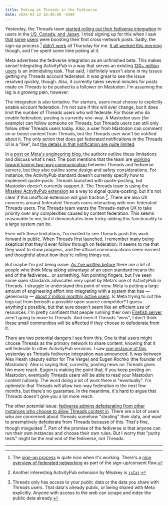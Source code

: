 ```yaml
---
title: Poking at Threads in the Fediverse
date: 2024-03-22 16:40:00 -0300
---
```


Yesterday, the Threads team [started rolling out their fediverse integration](https://www.threads.net/@mosseri/post/C4yY-JPPapO) to users in the [US, Canada, and Japan](https://help.instagram.com/760878905943039). I tried signing up for this when I saw [that](https://mastodon.social/@zuck@threads.net/112134819543015910) [some](https://mastodon.social/@_zmknox@threads.net/112135260520972779) [users](https://mastodon.social/@dan_sup@threads.net/112135316863796578) were boosting their first cross-network posts. Sadly, the sign-up process [^1] [didn't work](https://www.threads.net/@gavinanderegg/post/C4yd1z_OrNN) all Thursday for me. [It all worked this morning](https://www.threads.net/@gavinanderegg/post/C40YHXnuMQi) though, and I've spent some time poking at it.

Meta advertises the fediverse integration as an unfinished beta. This makes sense! Integrating ActivityPub in a way that serves an existing [130+ million users](https://techcrunch.com/2024/02/01/threads-now-reaches-more-130-million-monthly-users-says-meta-up-30m-from-q3/) is an intimidating task. That said, I definitely wasn't alone in my issues getting my Threads account federated. It was great to see the issue resolved quickly, though. Also, it currently takes several minutes for posts made on Threads to be pushed to a follower on Mastodon. I'm assuming the lag is a growing pain, however.

The integration is also tentative. For starters, users must choose to explicitly enable account federation. I'm not sure if this will ever change, but it does limit the number of Threads users who will federate. For those who do enable federation, posting is currently one-way. A Mastodon user (for example) can follow someone on Threads, but Threads users can still only follow other Threads users today. Also, a user from Mastodon can comment on or boost content from Threads, but the Threads user won't be notified about it. The only action that does get federated notifications in the Threads UI is a "like", but [the details in that notification are quite limited](https://anderegg.s3.amazonaws.com/threads-like-notification.png).

In [a post on Meta's engineering blog](https://engineering.fb.com/2024/03/21/networking-traffic/threads-has-entered-the-fediverse/), the authors outline these limitations and discuss what's next. The post mentions that the team are [working toward having two-way communication](https://engineering.fb.com/2024/03/21/networking-traffic/threads-has-entered-the-fediverse/#:~:text=In%20the%20future%2C%20we%20expect%20content%20to%20flow%20from%20the%20fediverse%20into%20Threads) between Threads and fediverse servers, but they also outline some design and safety considerations. For instance, the ActivityPub standard doesn't currently specify how to implement quote-posts. Threads launched with quote-posting, but Mastodon doesn't currently support it. The Threads team is using the [Misskey ActivityPub extension](https://misskey-hub.net/ns/#_misskey_quote) as a way to signal quote-posting, but it's not clear if this unofficial extension will gain traction [^2]. There are also UX concerns around federated Threads users interacting with non-federated Threads users. The Threads team wants the Threads-native UX to take priority over any complexities caused by content federation. This seems reasonable to me, but it demonstrates how tricky adding this functionality to a large system can be.

Even with these limitations, I'm excited to see Threads push this work forward in public. When Threads first launched, I remember many being skeptical that they'd ever follow through on federation. It seems to me that they want to show progress, and the official communications seem earnest and thoughtful about how they're rolling things out.

But maybe I'm just being naïve. [As I've written before](/2023/12/15/the-threads-invasion) there are a lot of people who think Meta taking advantage of an open standard means the end of the fediverse… or something. Not pointing fingers, but I've seen some open standards advocates very upset by Meta's use of ActivityPub in Threads. I struggle to understand this point of view. Meta is putting a large amount of engineering effort into integrating with a system that has —  generously — [about 2 million monthly active users](https://fedidb.org/software). Is Meta trying to cut the legs out from beneath a possible open source competitor? I guess anything's possible, but that sure doesn't seem like an efficient use of resources. I'm pretty confident that people running their own [Firefish server](https://joinfirefish.org) aren't going to move to Threads. And even if Threads "wins", I don't think these small communities will be affected if they choose to defederate from it.

There are two potential dangers I see from this. One is that users might choose Threads as the primary network to share content, knowing that it will federate to other ActivityPub services. I saw [one instance of this](https://mastodon.social/@alexeheath/112135659397558710) yesterday as Threads fediverse integration was announced. It was between Alex Heath (deputy editor for The Verge) and Eugen Rochko (the founder of Mastodon). Alex is saying that, currently, posting news on Threads gives him more reach. Eugen is making the point that, if you keep posting on Mastodon, eventually Threads users will be able to read your Mastodon content natively. The word doing a lot of work there is "eventually". I'm optimistic that Threads will allow two-way federation in the next few months, but there's no guarantee. In the meantime, it's hard to argue that Threads doesn't give you a lot more reach.

The other potential issue: [fediverse admins defederating from other instances who choose to allow Threads content in](https://mastodon.social/@maxleibman/112139611250304789). There are a lot of users who are concerned about Threads somehow "stealing" their data, and want to preemptively defederate from Threads because of this. That's fine, though misguided [^3]. Part of the promise of the fediverse is that anyone can run their own instances and choose their own rules. But I worry that "purity tests" might be the real end of the fediverse, not Threads.

---

[^1]: The [sign-up process](https://engineering.fb.com/2024/03/21/networking-traffic/threads-has-entered-the-fediverse/#:~:text=The%20current%20state%20of%20fediverse%20integration%20in%20Threads) is quite nice when it's working. There's a [nice overview of federated networking](https://engineering.fb.com/wp-content/uploads/2024/03/Threads-consent-flow.png) as part of the sign-up/consent flow.

[^2]: Another interesting ActivityPub extension by Misskey is [`isCat`](https://misskey-hub.net/ns/#iscat).

[^3]: Threads only has access to your public data or the data you share with Threads users. That data's already public, or being shared with Meta explicitly. Anyone with access to the web can scrape and index the public data already.
